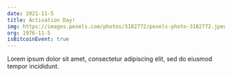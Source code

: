 ```yaml
---
date: 2021-11-5
title: Activation Day!
img: https://images.pexels.com/photos/3182772/pexels-photo-3182772.jpeg?auto=compress&cs=tinysrgb&dpr=2&h=750&w=1260
org: 1976-11-5
isBitcoinEvent: true
---
```

Lorem ipsum dolor sit amet, consectetur adipiscing elit, sed do eiusmod tempor incididunt.
